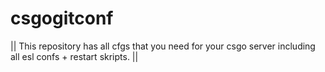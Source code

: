 # csgogitconf

|| This repository has all cfgs that you need for your csgo server including all esl confs + restart skripts. ||
